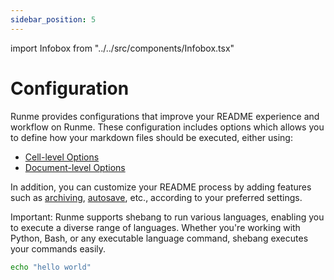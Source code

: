 ```yaml
---
sidebar_position: 5
---
```


import Infobox from "../../src/components/Infobox.tsx"

# Configuration

Runme provides configurations that improve your README experience and workflow on Runme. These configuration includes options which allows you to define how your markdown files should be executed, either using:

* [Cell-level Options](../configuration/cell-level)
* [Document-level Options](../configuration/document-level)

In addition, you can customize your README process by adding features such as [archiving](../configuration/archiving), [autosave](../configuration/auto-save), etc., according to your preferred settings.

Important: Runme supports shebang to run various languages, enabling you to execute a diverse range of languages. Whether you're working with Python, Bash, or any executable language command, shebang executes your commands easily.

```sh {"id":"01HPGTK1X1BMPYW4QYV97XD8JQ"}
echo "hello world"
```
